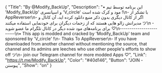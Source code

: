 {
"Title": "By @Modify_BackUp",
"Description": "• این برنامه توسط تیم 'Modify_BackUp' و اسپانسری 'V_circle' مود و کرک شده است !\n- با تشکر از AppReverser\n- اگر از کانال دیگری بدون ذکر منبع دانلود کرده اید، آن کانال و مدیرانش زالو هایی هستند که از زحمات دیگران برای خودنمایی استفاده میکنند ツ\n - برای برنامه‌های مود شده دیگر در کانال تلگرام ما عضو شوید ♡\n------------------------\n• This app is modded and cracked by 'Modify_BackUp' team and sponsored by 'V_circle' !\n- Thaks To AppReverser\n- If you have downloaded from another channel without mentioning the source, that channel and its admins are leeches who use other people's efforts to show off ツ\n- join our Telegram channel for more modded Apps ♡",
"Link": "https://t.me/Modify_BackUp",
"Color": "#40d146",
"Button": "JOIN - پیوستن",
"Show": "on"
}
